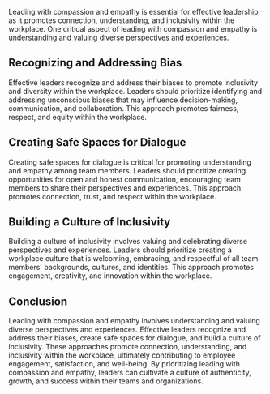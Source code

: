 
Leading with compassion and empathy is essential for effective leadership, as it promotes connection, understanding, and inclusivity within the workplace. One critical aspect of leading with compassion and empathy is understanding and valuing diverse perspectives and experiences.

Recognizing and Addressing Bias
-------------------------------

Effective leaders recognize and address their biases to promote inclusivity and diversity within the workplace. Leaders should prioritize identifying and addressing unconscious biases that may influence decision-making, communication, and collaboration. This approach promotes fairness, respect, and equity within the workplace.

Creating Safe Spaces for Dialogue
---------------------------------

Creating safe spaces for dialogue is critical for promoting understanding and empathy among team members. Leaders should prioritize creating opportunities for open and honest communication, encouraging team members to share their perspectives and experiences. This approach promotes connection, trust, and respect within the workplace.

Building a Culture of Inclusivity
---------------------------------

Building a culture of inclusivity involves valuing and celebrating diverse perspectives and experiences. Leaders should prioritize creating a workplace culture that is welcoming, embracing, and respectful of all team members' backgrounds, cultures, and identities. This approach promotes engagement, creativity, and innovation within the workplace.

Conclusion
----------

Leading with compassion and empathy involves understanding and valuing diverse perspectives and experiences. Effective leaders recognize and address their biases, create safe spaces for dialogue, and build a culture of inclusivity. These approaches promote connection, understanding, and inclusivity within the workplace, ultimately contributing to employee engagement, satisfaction, and well-being. By prioritizing leading with compassion and empathy, leaders can cultivate a culture of authenticity, growth, and success within their teams and organizations.
